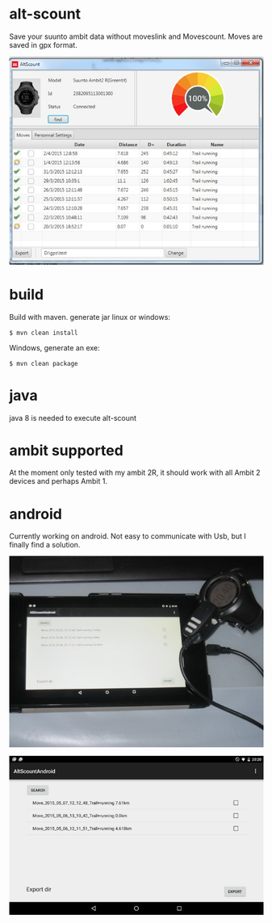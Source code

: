 # alt-scount
Save your suunto ambit data without moveslink and Movescount.
Moves are saved in gpx format.

![alt tag](https://raw.githubusercontent.com/kekepins/alt-scount/img/img/altscount.jpg)

# build

Build with maven.
generate jar linux or windows:

```
$ mvn clean install
```

Windows, generate an exe:

```
$ mvn clean package
```

# java

java 8 is needed to execute alt-scount

# ambit supported

At the moment only tested with my ambit 2R, it should work with all Ambit 2 devices and perhaps Ambit 1.

# android 

Currently working on android.
Not easy to communicate with Usb, but I finally find a solution.

![alt tag](https://raw.githubusercontent.com/kekepins/alt-scount/img/img/android2.JPG)

![alt tag](https://raw.githubusercontent.com/kekepins/alt-scount/img/img/android.png)





